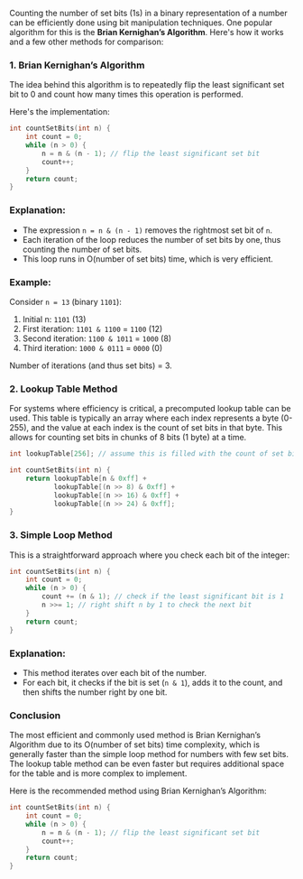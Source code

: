 Counting the number of set bits (1s) in a binary representation of a number can be efficiently done using bit manipulation techniques. One popular algorithm for this is the **Brian Kernighan’s Algorithm**. Here's how it works and a few other methods for comparison:

### 1. Brian Kernighan’s Algorithm
The idea behind this algorithm is to repeatedly flip the least significant set bit to 0 and count how many times this operation is performed.

Here's the implementation:

```cpp
int countSetBits(int n) {
    int count = 0;
    while (n > 0) {
        n = n & (n - 1); // flip the least significant set bit
        count++;
    }
    return count;
}
```

### Explanation:
- The expression `n = n & (n - 1)` removes the rightmost set bit of `n`.
- Each iteration of the loop reduces the number of set bits by one, thus counting the number of set bits.
- This loop runs in O(number of set bits) time, which is very efficient.

### Example:
Consider `n = 13` (binary `1101`):
1. Initial n: `1101` (13)
2. First iteration: `1101 & 1100` = `1100` (12)
3. Second iteration: `1100 & 1011` = `1000` (8)
4. Third iteration: `1000 & 0111` = `0000` (0)

Number of iterations (and thus set bits) = 3.

### 2. Lookup Table Method
For systems where efficiency is critical, a precomputed lookup table can be used. This table is typically an array where each index represents a byte (0-255), and the value at each index is the count of set bits in that byte. This allows for counting set bits in chunks of 8 bits (1 byte) at a time.

```cpp
int lookupTable[256]; // assume this is filled with the count of set bits for each byte

int countSetBits(int n) {
    return lookupTable[n & 0xff] +
           lookupTable[(n >> 8) & 0xff] +
           lookupTable[(n >> 16) & 0xff] +
           lookupTable[(n >> 24) & 0xff];
}
```

### 3. Simple Loop Method
This is a straightforward approach where you check each bit of the integer:

```cpp
int countSetBits(int n) {
    int count = 0;
    while (n > 0) {
        count += (n & 1); // check if the least significant bit is 1
        n >>= 1; // right shift n by 1 to check the next bit
    }
    return count;
}
```

### Explanation:
- This method iterates over each bit of the number.
- For each bit, it checks if the bit is set (`n & 1`), adds it to the count, and then shifts the number right by one bit.

### Conclusion
The most efficient and commonly used method is Brian Kernighan’s Algorithm due to its O(number of set bits) time complexity, which is generally faster than the simple loop method for numbers with few set bits. The lookup table method can be even faster but requires additional space for the table and is more complex to implement.

Here is the recommended method using Brian Kernighan’s Algorithm:

```cpp
int countSetBits(int n) {
    int count = 0;
    while (n > 0) {
        n = n & (n - 1); // flip the least significant set bit
        count++;
    }
    return count;
}
```
